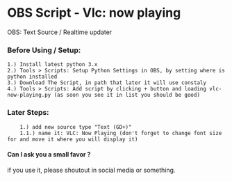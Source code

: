 # OBS Script - Vlc: now playing
OBS: Text Source / Realtime updater

### Before Using / Setup:
    1.) Install latest python 3.x
    2.) Tools > Scripts: Setup Python Settings in OBS, by setting where is python installed
    3.) Download The Script, in path that later it will use constaly
    4.) Tools > Scripts: Add script by clicking + button and loading vlc-now-playing.py (as soon you see it in list you should be good)

### Later Steps:
        1.) add new source type "Text (GD+)" 
        1.1.) name it: VLC: Now Playing (don't forget to change font size for and move it where you will display it)

#### Can I ask you a small favor ? 
if you use it, please shoutout in social media or something.

